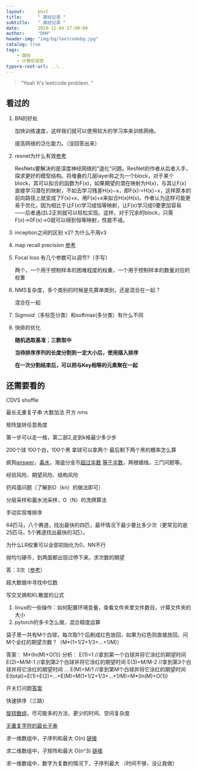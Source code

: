 ```yaml
---
layout:     post
title:      " 面经记录 "
subtitle:   " 面经记录 "
date:       2020-12-04 17:09:00
author:     "DHH"
header-img: "img/bg/leetcodebg.jpg"
catalog: true
tags:
    - 面经
    - 计算机视觉
typora-root-url: ..\..
---
```


> “Yeah It's leetcode problem. ”

## 看过的

1. BN的好处 

   加快训练速度，这样我们就可以使用较大的学习率来训练网络。
   
   提高网络的泛化能力。（没回答出来）
   
2. resnet为什么有效[参考](https://www.cnblogs.com/shine-lee/p/12363488.html#resnet%E8%A6%81%E8%A7%A3%E5%86%B3%E7%9A%84%E6%98%AF%E4%BB%80%E4%B9%88%E9%97%AE%E9%A2%98)

   ResNets要解决的是深度神经网络的“退化”问题。ResNet的作者从后者入手，探求更好的模型结构。将堆叠的几层layer称之为一个block，对于某个block，其可以拟合的函数为F(x)，如果期望的潜在映射为H(x)，与其让F(x) 直接学习潜在的映射，不如去学习残差H(x)−x，即F(x):=H(x)−x，这样原本的前向路径上就变成了F(x)+x，用F(x)+x来拟合H(x)H(x)。作者认为这样可能更易于优化，因为相比于让F(x)学习成恒等映射，让F(x)学习成0要更加容易——后者通过L2正则就可以轻松实现。这样，对于冗余的block，只需F(x)→0F(x)→0就可以得到恒等映射，性能不减。

3. inception之间的区别 v2? 为什么不用v3

4.  map recall precision [参考](https://blog.csdn.net/mdjxy63/article/details/79822555)

5. Focal loss 有几个参数可以调节?（手写）

   两个，一个用于控制样本的困难程度的权重，一个用于控制样本的数量对应的权重

6. NMS复杂度，多个类别的时候是先算单类别，还是混合在一起？

   混合在一起

7. Sigmoid（多标签分类）和softmax(多分类）有什么不同

8. 快排的优化

   **随机选取基准**；**三数取中**

   **当待排序序列的长度分割到一定大小后，使用插入排序**

   **在一次分割结束后，可以把与Key相等的元素聚在一起**

## 还需要看的

CDVS shuffle 

最长无重复子串 大数加法 开方 nms

矩阵旋转任意角度

第一步可以走一格，第二部2,走到k格最少多少步

200个球 100个白，100个黑 拿球可以拿两个 最后剩下两个黑的概率怎么算

疯狗[answer](https://www.jisilu.cn/question/269059)，[毒水](https://blog.csdn.net/jxlincong/article/details/45014227)，海盗分金币[超过半数](https://www.jianshu.com/p/ab2f71802733) [等于半数](https://blog.csdn.net/u013487601/article/details/102614263)，两根蜡烛，三门问题等。

经验风险、期望风险、结构风险

扔鸡蛋问题（了解到O（kn）的做法即可）

分层采样和蓄水池采样，O（N）的洗牌算法

手动实现堆排序

64匹马，八个赛道，找出最快的四匹，最坏情况下最少要比多少次（更常见的是25匹马，5个赛道找出最快的3匹）。

为什么LR权重可以全部初始化为0，NN不行

抛均匀硬币，到两面都出现过停下来。求次数的期望

  答：3次（[参考](https://zhidao.baidu.com/question/1447009134549964940.html)）

超大数据中寻找中位数

写交叉熵和KL散度的公式

1. linux的一些操作：如何配置环境变量，查看文件夹里文件数目，计算文件夹的大小
2. pytorch的多卡怎么做，混合精度运算

袋子里一共有M个白球，每次取1个后刷成红色放回，如果为红色则直接放回，问M个全红的期望次数？（M*(1+1/2+1/3+...+1/M)）

  答案： M*(ln(M)+O(1)) 分析： E(1)=1 //拿到第一个白球并将它涂红的期望时间 E(2)=M/M-1 //拿到第2个白球并将它涂红的期望时间 E(3)=M/M-2 //拿到第3个白球并将它涂红的期望时间 ... E(M)=M/1 //拿到第M个白球并将它涂红的期望时间 E(total)=E(1)+E(2)+...+E(M)=M(1+1/2+1/3+...+1/M)=M*(ln(M)+O(1))

开关灯问题[答案](https://www.cnblogs.com/lightwindy/p/9650687.html)

快速排序（三路）

[旋转数组](https://leetcode-cn.com/problems/rotate-array/)，尽可能多的方法，更少的时间、空间复杂度

[无重复字符的最长子串](https://leetcode.com/problems/longest-substring-without-repeating-characters/)

求一维数组中，子序列和最大 O(n) [链接](https://www.cnblogs.com/allzy/p/5162815.html)

求二维数组中，子矩阵和最大 O(n^3) [链接](https://blog.csdn.net/qq_18343569/article/details/52066380)

求一维数组中，数字为复数的情况下，子序列最大 （时间不够，没让我做）

